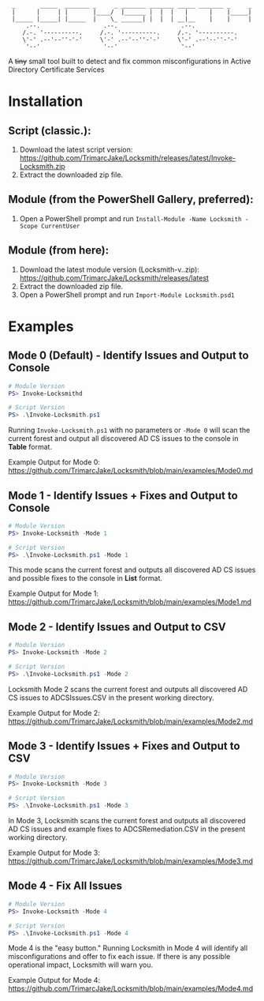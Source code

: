 ```
 _       _____  _______ _     _ _______ _______ _____ _______ _     _
 |      |     | |       |____/  |______ |  |  |   |      |    |_____|
 |_____ |_____| |_____  |    \_ ______| |  |  | __|__    |    |     |
     .--.                  .--.                  .--.            
    /.-. '----------.     /.-. '----------.     /.-. '----------.
    \'-' .--'--''-'-'     \'-' .--'--''-'-'     \'-' .--'--''-'-'
     '--'                  '--'                  '--'  
```

A ~~tiny~~ small tool built to detect and fix common misconfigurations in Active Directory Certificate Services

# Installation
## Script (classic.):
1. Download the latest script version: https://github.com/TrimarcJake/Locksmith/releases/latest/Invoke-Locksmith.zip
2. Extract the downloaded zip file.

## Module (from the PowerShell Gallery, preferred):
1. Open a PowerShell prompt and run `Install-Module -Name Locksmith -Scope CurrentUser`

## Module (from here):
1. Download the latest module version (Locksmith-v<YEAR>.<MONTH>.zip): https://github.com/TrimarcJake/Locksmith/releases/latest
2. Extract the downloaded zip file.
3. Open a PowerShell prompt and run `Import-Module Locksmith.psd1`

# Examples
## Mode 0 (Default) - Identify Issues and Output to Console
``` powershell
# Module Version
PS> Invoke-Locksmithd

# Script Version
PS> .\Invoke-Locksmith.ps1
```
Running `Invoke-Locksmith.ps1` with no parameters or `-Mode 0` will scan the current forest and output all discovered AD CS issues to the console in **Table** format.

Example Output for Mode 0: https://github.com/TrimarcJake/Locksmith/blob/main/examples/Mode0.md

## Mode 1 - Identify Issues + Fixes and Output to Console
``` powershell
# Module Version
PS> Invoke-Locksmith -Mode 1

# Script Version
PS> .\Invoke-Locksmith.ps1 -Mode 1
```
This mode scans the current forest and outputs all discovered AD CS issues and possible fixes to the console in **List** format.

Example Output for Mode 1: https://github.com/TrimarcJake/Locksmith/blob/main/examples/Mode1.md

## Mode 2 - Identify Issues and Output to CSV
``` powershell
# Module Version
PS> Invoke-Locksmith -Mode 2

# Script Version
PS> .\Invoke-Locksmith.ps1 -Mode 2
```
Locksmith Mode 2 scans the current forest and outputs all discovered AD CS issues to ADCSIssues.CSV in the present working directory.

Example Output for Mode 2: https://github.com/TrimarcJake/Locksmith/blob/main/examples/Mode2.md

## Mode 3 - Identify Issues + Fixes and Output to CSV
``` powershell
# Module Version
PS> Invoke-Locksmith -Mode 3

# Script Version
PS> .\Invoke-Locksmith.ps1 -Mode 3
```
In Mode 3, Locksmith scans the current forest and outputs all discovered AD CS issues and example fixes to ADCSRemediation.CSV in the present working directory.

Example Output for Mode 3: https://github.com/TrimarcJake/Locksmith/blob/main/examples/Mode3.md

## Mode 4 - Fix All Issues
``` powershell
# Module Version
PS> Invoke-Locksmith -Mode 4

# Script Version
PS> .\Invoke-Locksmith.ps1 -Mode 4 
```
Mode 4 is the "easy button." Running Locksmith in Mode 4 will identify all misconfigurations and offer to fix each issue. If there is any possible operational impact, Locksmith will warn you.

Example Output for Mode 4: https://github.com/TrimarcJake/Locksmith/blob/main/examples/Mode4.md

